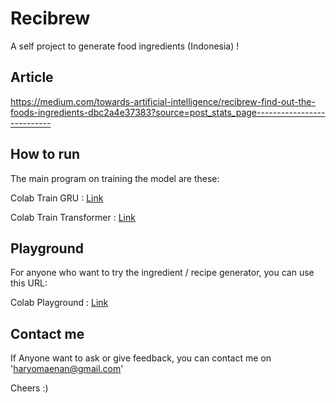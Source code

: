 # Recibrew

A self project to generate food ingredients (Indonesia) !

## Article

https://medium.com/towards-artificial-intelligence/recibrew-find-out-the-foods-ingredients-dbc2a4e37383?source=post_stats_page---------------------------

## How to run

The main program on training the model are these:

Colab Train GRU : [Link](https://colab.research.google.com/drive/1T_Bp_RSsNpp16wu001YF3REwAYkkD00d?usp=sharing)

Colab Train Transformer : [Link](https://colab.research.google.com/drive/1S91goRUhoSEu6JcflPuhhm55BUjBTC6g?usp=sharing)

## Playground

For anyone who want to try the ingredient / recipe generator, you can use this URL:

Colab Playground : [Link](https://colab.research.google.com/drive/1yBHIbBLd2Um6CWpxZfEXvNkNHGDNuH_1?usp=sharing)

## Contact me

If Anyone want to ask or give feedback, you can contact me on 'haryomaenan@gmail.com'

Cheers :)
